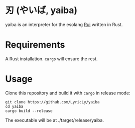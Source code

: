 # 刃 (やいば, yaiba)

yaiba is an interpreter for the esolang [Rui](https://esolangs.org/wiki/Rui) written in Rust.

# Requirements

A Rust installation. `cargo` will ensure the rest.

# Usage

Clone this repository and build it with `cargo` in release mode:

```
git clone https://github.com/LyricLy/yaiba
cd yaiba
cargo build --release
```

The executable will be at ./target/release/yaiba.
